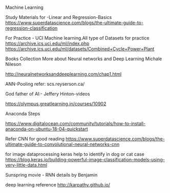 Machine Learning 

Study Materials for -Linear and Regression-Basics
https://www.superdatascience.com/blogs/the-ultimate-guide-to-regression-classification

For Practice - UCI Machine learning.All type of Datasets for practice
https://archive.ics.uci.edu/ml/index.php
https://archive.ics.uci.edu/ml/datasets/Combined+Cycle+Power+Plant


Books Collection 
More about Neural networks and Deep Learning Michale Nileson 

http://neuralnetworksanddeeplearning.com/chap1.html

ANN-Pooling refer:
scs.reyserson.ca/

God father of AI:-
  Jeffery Hinton-videos
  
  https://olympus.greatlearning.in/courses/10902
  
 Anaconda Steps
 
 https://www.digitalocean.com/community/tutorials/how-to-install-anaconda-on-ubuntu-18-04-quickstart
 
Refer CNN for good reading
https://www.superdatascience.com/blogs/the-ultimate-guide-to-convolutional-neural-networks-cnn

for image dataprocessing keras help to identify in dog or cat case
https://blog.keras.io/building-powerful-image-classification-models-using-very-little-data.html

Sunspring movie - RNN details by Benjamin

deep learning reference
http://karpathy.github.io/
